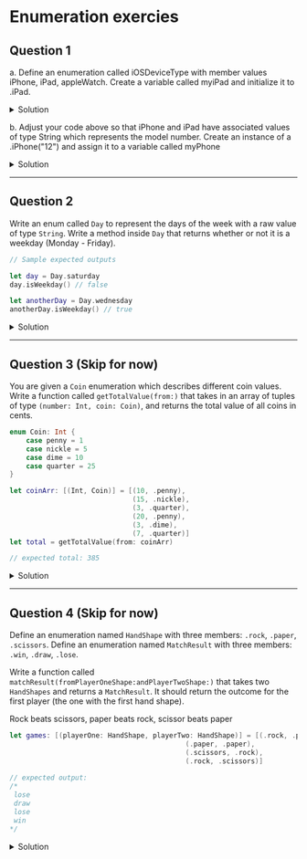 # Enumeration exercies 

## Question 1

a. Define an enumeration called iOSDeviceType with member values iPhone, iPad, appleWatch. Create a variable called myiPad and initialize it to .iPad.

<details>
  <summary>Solution</summary> 
 
```swift 
enum iOSDeviceType {
  case iPhone
  case iPad
  case appleWatch
}
let myiPad = iOSDeviceType.iPad
```
  
</details> 

b. Adjust your code above so that iPhone and iPad have associated values of type String which represents the model number.  Create an instance of a .iPhone("12") and assign it to a variable called myPhone

<details>
  <summary>Solution</summary> 
 
```swift 
enum iOSDeviceType {
  case iPhone(String)
  case iPad(String)
  case appleWatch
}
let myPhone = iOSDeviceType.iPhone("12")
```
  
</details> 

***

## Question 2

Write an enum called `Day` to represent the days of the week with a raw value of type `String`.
Write a method inside `Day` that returns whether or not it is a weekday (Monday - Friday).

```swift 
// Sample expected outputs 

let day = Day.saturday
day.isWeekday() // false

let anotherDay = Day.wednesday
anotherDay.isWeekday() // true
```

<details>
  <summary>Solution</summary> 
 
```swift 
enum Day: String {
  case monday, tuesday, wednesday, thursday, friday, saturday, sunday
  
  func isWeekday() -> Bool {
    switch self {
    case .monday, .tuesday, .wednesday, .thursday, .friday:
      return true
    default:
      return false
    }
  }
}

let day = Day.saturday
day.isWeekday() // false

let anotherDay = Day.wednesday
anotherDay.isWeekday() // true
```
  
</details> 

***


## Question 3 (Skip for now)

You are given a `Coin` enumeration which describes different coin values. Write a function called `getTotalValue(from:)` that takes in an array of tuples of type `(number: Int, coin: Coin)`, and returns the total value of all coins in cents.

```swift
enum Coin: Int {
    case penny = 1
    case nickle = 5
    case dime = 10
    case quarter = 25
}

let coinArr: [(Int, Coin)] = [(10, .penny),
                              (15, .nickle),
                              (3, .quarter),
                              (20, .penny),
                              (3, .dime),
                              (7, .quarter)]
let total = getTotalValue(from: coinArr)

// expected total: 385
```

<details>
  <summary>Solution</summary> 
 
```swift 
func getTotalValue(from values: [(number: Int, coin: Coin)]) -> Int {
  var cents = 0
  for value in values {
    let coinValue = value.coin.rawValue
    let number = value.number
    cents += number * coinValue
  }
  return cents
}

let coinArr: [(Int, Coin)] = [(10, .penny),
                              (15, .nickle),
                              (3, .quarter),
                              (20, .penny),
                              (3, .dime),
                              (7, .quarter)]
let total = getTotalValue(from: coinArr)
print(total) // 385
```
  
</details> 

***

## Question 4 (Skip for now)

Define an enumeration named `HandShape` with three members: `.rock`, `.paper`, `.scissors`.
Define an enumeration named `MatchResult` with three members: `.win`, `.draw`, `.lose`.

Write a function called `matchResult(fromPlayerOneShape:andPlayerTwoShape:)` that takes two `HandShapes` and returns a `MatchResult`. It should return the outcome for the first player (the one with the first hand shape).

Rock beats scissors, paper beats rock, scissor beats paper

```swift 
let games: [(playerOne: HandShape, playerTwo: HandShape)] = [(.rock, .paper),
                                           (.paper, .paper),
                                           (.scissors, .rock),
                                           (.rock, .scissors)]
                                           
// expected output: 
/*
 lose
 draw
 lose
 win
*/
```

<details>
  <summary>Solution</summary> 
 
```swift 
enum HandShape {
  case rock, paper, scissors
}

enum MatchResult {
  case win, draw, lose
}

func matchResult(fromPlayerOneShape playerOne: HandShape, andPlayerTwoShape playerTwo: HandShape) -> MatchResult {
  if playerOne == playerTwo {
    return .draw
  }
  if playerOne == .rock && playerTwo == .scissors ||
      playerOne == .paper && playerTwo == .rock ||
      playerOne == .scissors && playerTwo == .paper
      {
    return .win
  }
  return .lose
}

let games: [(playerOne: HandShape, playerTwo: HandShape)] = [(.rock, .paper),
                                           (.paper, .paper),
                                           (.scissors, .rock),
                                           (.rock, .scissors)]
for game in games {
  let result = matchResult(fromPlayerOneShape: game.playerOne, andPlayerTwoShape: game.playerTwo)
  print(result)
}

/*
 lose
 draw
 lose
 win
*/
```
  
</details> 
